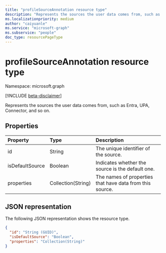 ```yaml
---
title: "profileSourceAnnotation resource type"
description: "Represents the sources the user data comes from, such as Entra, UPA, Connector, and so on."
ms.localizationpriority: medium
author: "caiyuanle"
ms.service: "microsoft-graph"
ms.subservice: "people"
doc_type: resourcePageType
---
```


# profileSourceAnnotation resource type

Namespace: microsoft.graph

[!INCLUDE [beta-disclaimer](../../includes/beta-disclaimer.md)]

Represents the sources the user data comes from, such as Entra, UPA, Connector, and so on.

## Properties
|Property	|Type	|Description|
|:--------|:----|:----------|
|id|String|The unique identifier of the source.|
|isDefaultSource|Boolean|Indicates whether the source is the default one.|
|properties|Collection(String)|The names of properties that have data from this source.|

## JSON representation

The following JSON representation shows the resource type.

<!-- {
  "blockType": "resource",
  "optionalProperties": [

  ],
  "@odata.type": "microsoft.graph.profileSourceAnnotation"
}-->

```json
{
  "id": "String (GUID)",
  "isDefaultSource": "Boolean",
  "properties": "Collection(String)"
}
```
